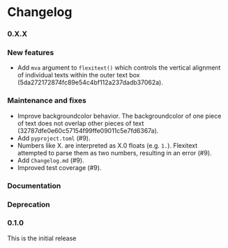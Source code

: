 # Changelog

### 0.X.X

### New features

* Add `mva` argument to `flexitext()` which controls the vertical alignment of individual texts within the outer text box (5da272172874fc89e54c4bf112a237dadb37062a).

### Maintenance and fixes

* Improve backgroundcolor behavior. The backgroundcolor of one piece of text does not overlap other pieces of text (32787dfe0e60c57154f99ffe09011c5e7fd6367a).
* Add `pyproject.toml` (#9).
* Numbers like X. are interpreted as X.0 floats (e.g. `1.`). Flexitext attempted to parse them as two numbers, resulting in an error (#9).
* Add `Changelog.md` (#9).
* Improved test coverage (#9).

### Documentation

### Deprecation

### 0.1.0

This is the initial release

